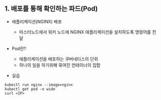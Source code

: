 ## 1. 배포를 통해 확인하는 파드(Pod)
* 애플리케이션(NGINX) 배포
  * 마스터노드에서 워커 노드에 NGINX 애플리케이션을 설치하도록 명령어를 전달

* Pod란?
  * 애플리케이션을 배포하는 쿠버네티스의 단위
  * 하나의 일을 하기위해 묶여진 컨테이너의 집합

* 실습
```
kubectl run nginx --image=nginx
kubectl get pod -o wide
curl <IP>
```
